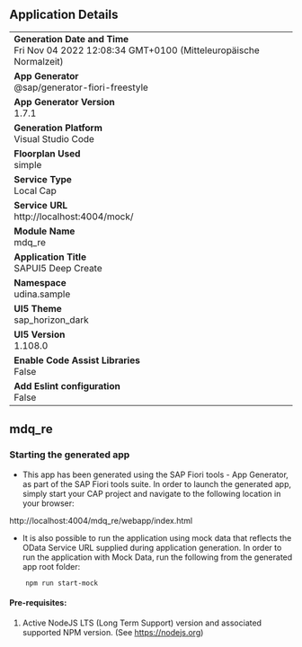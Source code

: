 ## Application Details
|               |
| ------------- |
|**Generation Date and Time**<br>Fri Nov 04 2022 12:08:34 GMT+0100 (Mitteleuropäische Normalzeit)|
|**App Generator**<br>@sap/generator-fiori-freestyle|
|**App Generator Version**<br>1.7.1|
|**Generation Platform**<br>Visual Studio Code|
|**Floorplan Used**<br>simple|
|**Service Type**<br>Local Cap|
|**Service URL**<br>http://localhost:4004/mock/
|**Module Name**<br>mdq_re|
|**Application Title**<br>SAPUI5 Deep Create|
|**Namespace**<br>udina.sample|
|**UI5 Theme**<br>sap_horizon_dark|
|**UI5 Version**<br>1.108.0|
|**Enable Code Assist Libraries**<br>False|
|**Add Eslint configuration**<br>False|

## mdq_re



### Starting the generated app

-   This app has been generated using the SAP Fiori tools - App Generator, as part of the SAP Fiori tools suite.  In order to launch the generated app, simply start your CAP project and navigate to the following location in your browser:

http://localhost:4004/mdq_re/webapp/index.html

- It is also possible to run the application using mock data that reflects the OData Service URL supplied during application generation.  In order to run the application with Mock Data, run the following from the generated app root folder:

```
    npm run start-mock
```

#### Pre-requisites:

1. Active NodeJS LTS (Long Term Support) version and associated supported NPM version.  (See https://nodejs.org)


